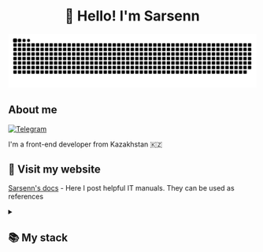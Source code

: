 <h1 align="center">👋 Hello! I'm Sarsenn </h1>

<p align="center">
 <img width="600" src="snake.svg" alt="snake"/>
</p>

## About me
[![Telegram](https://img.shields.io/badge/-Telegram-2CA5E0?style=flat&logo=telegram&logoColor=white)](https://tlgg.ru/@Sarsen_FE)

I'm a front-end developer from Kazakhstan 🇰🇿

## 🙏 Visit my website
[Sarsenn's docs](https://sarsenn.github.io/Sarsenn) - Here I post helpful IT manuals. They can be used as references

<details align="left">
  <summary><h2><b>📚 My stack</b></h2></summary>
  <p>
    <h3>Langs</h3>
    <img src="https://skillicons.dev/icons?i=dotnet,js,html,css,react&perline="/>
    <h3>Frameworks / Tools</h3>
    <img src="https://skillicons.dev/icons?i=bootstrap,gulp&perline=" />
    <h3>Software</h3>
    <img src="https://skillicons.dev/icons?i=visualstudio&perline=" />
    <br>
  </p>
</details>

<!--
**Sarsenn/Sarsenn** is a ✨ _special_ ✨ repository because its `README.md` (this file) appears on your GitHub profile.

Here are some ideas to get you started:

- 🔭 I’m currently working on ...
- 🌱 I’m currently learning ...
- 👯 I’m looking to collaborate on ...
- 🤔 I’m looking for help with ...
- 💬 Ask me about ...
- 📫 How to reach me: ...
- 😄 Pronouns: ...
- ⚡ Fun fact: ...
-->
